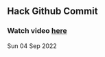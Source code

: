 
 ## Hack Github Commit 
 ### Watch video <a href="https://www.youtube.com">here</a> 
 Sun 04 Sep 2022 
